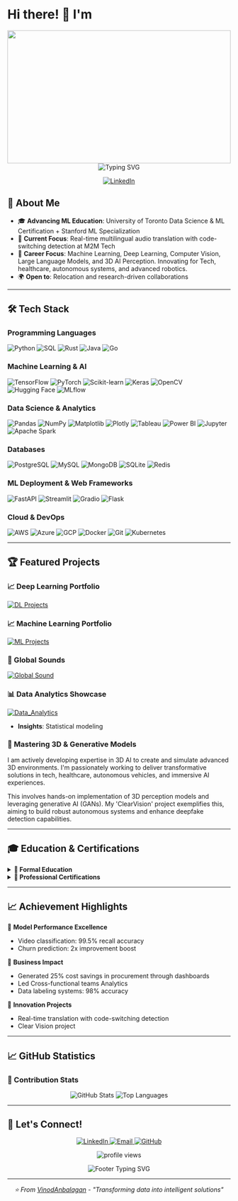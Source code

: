 # Hi there! 👋 I'm 

<div align="center">
  <!-- Custom header with neural network theme -->
  <img width="100%" height="300" src="https://capsule-render.vercel.app/api?type=waving&color=gradient&customColorList=6,11,20&height=300&section=header&text=Vinod%20Anbalagan&fontSize=50&fontColor=fff&animation=twinkling&fontAlignY=35&desc=Machine%20Learning%20Engineer%20%7C%20AI%20Enthusiast&descAlignY=55&descSize=20"/>
  <!-- Animated typing with clean background -->
  <img src="https://readme-typing-svg.herokuapp.com?font=JetBrains+Mono&size=28&duration=3000&pause=1000&color=36BCF7&center=true&vCenter=true&width=600&lines=Building+AI+Solutions;Python+%7C+TensorFlow+%7C+PyTorch;Real-time+ML+%26+Deep+Learning;Transforming+Data+into+Intelligence" alt="Typing SVG" />
</div>
<p align="center">
  <a href="https://www.linkedin.com/in/vinod-anbalagan/">
    <img src="https://img.shields.io/badge/LinkedIn-0077B5?style=flat-square&logo=linkedin&logoColor=white" alt="LinkedIn"/>
  </a>
</p>

## 🚀 About Me
- 🎓 **Advancing ML Education**: University of Toronto Data Science & ML Certification + Stanford ML Specialization
- 🔬 **Current Focus**: Real-time multilingual audio translation with code-switching detection at M2M Tech
- 🤖 **Career Focus**: Machine Learning, Deep Learning, Computer Vision, Large Language Models, and 3D AI Perception. Innovating for Tech, healthcare, autonomous systems, and advanced robotics.
- 🌍 **Open to**: Relocation and research-driven collaborations

---

## 🛠 **Tech Stack**  

### Programming Languages
<p align="left">
  <img src="https://img.shields.io/badge/Python-3776AB?style=for-the-badge&logo=python&logoColor=white" alt="Python" />
  <img src="https://img.shields.io/badge/SQL-4479A1?style=for-the-badge&logo=mysql&logoColor=white" alt="SQL" />
  <img src="https://img.shields.io/badge/Rust-000000?style=for-the-badge&logo=rust&logoColor=white" alt="Rust" />
  <img src="https://img.shields.io/badge/Java-ED8B00?style=for-the-badge&logo=java&logoColor=white" alt="Java" />
  <img src="https://img.shields.io/badge/Go-00ADD8?style=for-the-badge&logo=go&logoColor=white" alt="Go" />
</p>

### Machine Learning & AI
<p align="left">
  <img src="https://img.shields.io/badge/TensorFlow-FF6F00?style=for-the-badge&logo=tensorflow&logoColor=white" alt="TensorFlow" />
  <img src="https://img.shields.io/badge/PyTorch-EE4C2C?style=for-the-badge&logo=pytorch&logoColor=white" alt="PyTorch" />
  <img src="https://img.shields.io/badge/scikit--learn-F7931E?style=for-the-badge&logo=scikit-learn&logoColor=white" alt="Scikit-learn" />
  <img src="https://img.shields.io/badge/Keras-D00000?style=for-the-badge&logo=keras&logoColor=white" alt="Keras" />
  <img src="https://img.shields.io/badge/OpenCV-27338e?style=for-the-badge&logo=OpenCV&logoColor=white" alt="OpenCV" />
  <img src="https://img.shields.io/badge/Hugging%20Face-FFD21E?style=for-the-badge&logo=huggingface&logoColor=black" alt="Hugging Face" />
  <img src="https://img.shields.io/badge/MLflow-0194E2?style=for-the-badge&logo=mlflow&logoColor=white" alt="MLflow" />
</p>

### Data Science & Analytics
<p align="left">
  <img src="https://img.shields.io/badge/pandas-150458?style=for-the-badge&logo=pandas&logoColor=white" alt="Pandas" />
  <img src="https://img.shields.io/badge/numpy-013243?style=for-the-badge&logo=numpy&logoColor=white" alt="NumPy" />
  <img src="https://img.shields.io/badge/Matplotlib-11557c?style=for-the-badge&logo=matplotlib&logoColor=white" alt="Matplotlib" />
  <img src="https://img.shields.io/badge/Plotly-239120?style=for-the-badge&logo=plotly&logoColor=white" alt="Plotly" />
  <img src="https://img.shields.io/badge/Tableau-E97627?style=for-the-badge&logo=tableau&logoColor=white" alt="Tableau" />
  <img src="https://img.shields.io/badge/Power%20BI-F2C811?style=for-the-badge&logo=powerbi&logoColor=black" alt="Power BI" />
  <img src="https://img.shields.io/badge/Jupyter-F37626?style=for-the-badge&logo=jupyter&logoColor=white" alt="Jupyter" />
  <img src="https://img.shields.io/badge/Apache%20Spark-E25A1C?style=for-the-badge&logo=apachespark&logoColor=white" alt="Apache Spark" />
</p>

### Databases
<p align="left">
  <img src="https://img.shields.io/badge/PostgreSQL-316192?style=for-the-badge&logo=postgresql&logoColor=white" alt="PostgreSQL" />
  <img src="https://img.shields.io/badge/MySQL-005C84?style=for-the-badge&logo=mysql&logoColor=white" alt="MySQL" />
  <img src="https://img.shields.io/badge/MongoDB-4EA94B?style=for-the-badge&logo=mongodb&logoColor=white" alt="MongoDB" />
  <img src="https://img.shields.io/badge/SQLite-07405E?style=for-the-badge&logo=sqlite&logoColor=white" alt="SQLite" />
  <img src="https://img.shields.io/badge/Redis-DC382D?style=for-the-badge&logo=redis&logoColor=white" alt="Redis" />
</p>

### ML Deployment & Web Frameworks
<p align="left">
  <img src="https://img.shields.io/badge/FastAPI-009688?style=for-the-badge&logo=fastapi&logoColor=white" alt="FastAPI" />
  <img src="https://img.shields.io/badge/Streamlit-FF4B4B?style=for-the-badge&logo=streamlit&logoColor=white" alt="Streamlit" />
  <img src="https://img.shields.io/badge/Gradio-FFA500?style=for-the-badge&logo=gradio&logoColor=white" alt="Gradio" />
  <img src="https://img.shields.io/badge/Flask-000000?style=for-the-badge&logo=flask&logoColor=white" alt="Flask" />
</p>

### Cloud & DevOps
<p align="left">
  <img src="https://img.shields.io/badge/AWS-FF9900?style=for-the-badge&logo=amazonaws&logoColor=white" alt="AWS" />
  <img src="https://img.shields.io/badge/Azure-0078D4?style=for-the-badge&logo=microsoftazure&logoColor=white" alt="Azure" />
  <img src="https://img.shields.io/badge/GCP-4285F4?style=for-the-badge&logo=googlecloud&logoColor=white" alt="GCP" />
  <img src="https://img.shields.io/badge/Docker-2CA5E0?style=for-the-badge&logo=docker&logoColor=white" alt="Docker" />
  <img src="https://img.shields.io/badge/Git-F05032?style=for-the-badge&logo=git&logoColor=white" alt="Git" />
  <img src="https://img.shields.io/badge/Kubernetes-326CE5?style=for-the-badge&logo=kubernetes&logoColor=white" alt="Kubernetes" />
</p>

---

## 🏆 Featured Projects

### 📈 Deep Learning Portfolio
[![DL Projects](https://github-readme-stats.vercel.app/api/pin/?username=VinodAnbalagan&repo=Deep_Learning&theme=graywhite&show_owner=true)](https://github.com/VinodAnbalagan/Deep_Learning.git)   

### 📈 Machine Learning Portfolio
[![ML Projects](https://github-readme-stats.vercel.app/api/pin/?username=VinodAnbalagan&repo=ML_Projects&theme=graywhite&show_owner=true)](https://github.com/VinodAnbalagan/ML_Projects) 

### 🎯 Global Sounds
[![Global Sound](https://github-readme-stats.vercel.app/api/pin/?username=VinodAnbalagan&repo=global-sound&theme=graywhite&show_owner=true)](https://github.com/VinodAnbalagan/global-sound) 

### 📊 Data Analytics Showcase
[![Data_Analytics](https://github-readme-stats.vercel.app/api/pin/?username=VinodAnbalagan&repo=Data_Analytics&theme=graywhite&show_owner=true)](https://github.com/VinodAnbalagan/Data_Analytics)  
- **Insights**: Statistical modeling  

### 🤖 Mastering 3D & Generative Models
I am actively developing expertise in 3D AI to create and simulate advanced 3D environments.
I'm passionately working to deliver transformative solutions in tech, healthcare, autonomous vehicles, and immersive AI experiences.

This involves hands-on implementation of 3D perception models and leveraging generative AI (GANs).
My 'ClearVision' project exemplifies this, aiming to build robust autonomous systems and enhance deepfake detection capabilities.

  
</div>

---

## 🎓 Education & Certifications
<details>
<summary><b>🏫 Formal Education</b></summary>
  
- 🏛️ University of Toronto - Data Science & Machine Learning Certification  
- 🏛️ Stanford University - Machine Learning Specialization  
- 🏛️ University of Windsor - Master of Applied Science - Electrical Engineering 
- 🏛️ Anna University - Bachelor of Engineering - Electronics and Communicaiton Engineering 
</details>
<details>
<summary><b>🏅 Professional Certifications</b></summary>
 
- 🔬 IBM - AI Developer Certification  
- 🤖 NVIDIA - AI Operations & Infrastructure Fundamentals  
- 📊 Wolfram Research - ML Statistical Foundations Professional Certificate  
- 📈 Google - Advanced Data Analytics Professional Certificate  
- 🏛️ University of Pennsylvania - AI, ML Essentials & Statistics 
- 🐍 OpenEDG Python Institute - Programming with Python Professional
- 🏛️ Ludwig Maximilian University Munich - Competitive Strategy & Organization Design 
- ☁️ AWS - Cloud Technical Essentials 
- 🐧 Canonical - Linux Professional Certification 

</details>

---

## 📈 Achievement Highlights

🎯 **Model Performance Excellence**
- Video classification: 99.5% recall accuracy
- Churn prediction: 2x improvement boost  

💼 **Business Impact**
- Generated 25% cost savings in procurement through dashboards
- Led Cross-functional teams Analytics
- Data labeling systems: 98% accuracy

🚀 **Innovation Projects**
- Real-time translation with code-switching detection
- Clear Vision project
        
---

## 📈 GitHub Statistics

### 🎯 Contribution Stats
<div align="center">
  <img src="https://github-readme-stats.vercel.app/api?username=VinodAnbalagan&show_icons=true&theme=graywhite&hide_border=true&include_all_commits=true&count_private=true&custom_title=Vinod's%20GitHub%20Stats" alt="GitHub Stats"/>

  <!-- <img src="https://github-readme-streak-stats.herokuapp.com/?user=VinodAnbalagan&theme=graywhite&hide_border=true" alt="Streak Stats"/> -->
  <img src="https://github-readme-stats.vercel.app/api/top-langs/?username=VinodAnbalagan&layout=compact&theme=graywhite&hide_border=true&langs_count=10" alt="Top Languages"/>
</div>

---

## 🤝 Let's Connect!

<p align="center">
  <a href="https://www.linkedin.com/in/vinod-anbalagan/">
    <img src="https://img.shields.io/badge/LinkedIn-0077B5?style=for-the-badge&logo=linkedin&logoColor=white" alt="LinkedIn"/>
  </a>
  <a href="mailto:vinodanbalagan@gmail.com">
    <img src="https://img.shields.io/badge/Email-D14836?style=for-the-badge&logo=gmail&logoColor=white" alt="Email"/>
  </a>
  <a href="https://github.com/VinodAnbalagan">
    <img src="https://img.shields.io/badge/GitHub-100000?style=for-the-badge&logo=github&logoColor=white" alt="GitHub"/>
  </a>
</p>

<p align="center">
  <img src="https://komarev.com/ghpvc/?username=VinodAnbalagan&label=Profile%20views&color=0e75b6&style=flat" alt="profile views" />
</p>

<div align="center">
  <img src="https://readme-typing-svg.herokuapp.com?font=Fira+Code&size=20&duration=3000&pause=1000&color=36BCF7&center=true&vCenter=true&width=600&lines=Open+to+collaborations+%7C+Research+discussions;AI+%26+ML+project+opportunities;Let's+build+the+future+together!" alt="Footer Typing SVG" />
</div>

---

<div align="center">
  <i>⭐️ From <a href="https://github.com/VinodAnbalagan">VinodAnbalagan</a> - "Transforming data into intelligent solutions"</i>
</div>

